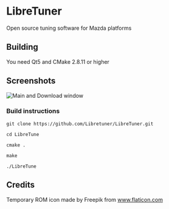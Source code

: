 LibreTuner
=========
Open source tuning software for Mazda platforms

Building
--------
You need Qt5 and CMake 2.8.11 or higher

Screenshots
-----------
![Main and Download window](https://user-images.githubusercontent.com/3116133/37375434-eff414a6-26f5-11e8-9922-91ad76e49e50.png)

### Build instructions

`git clone https://github.com/Libretuner/LibreTuner.git`

`cd LibreTune`

`cmake .`

`make`

`./LibreTune`


Credits
-------
Temporary ROM icon made by Freepik from www.flaticon.com 
